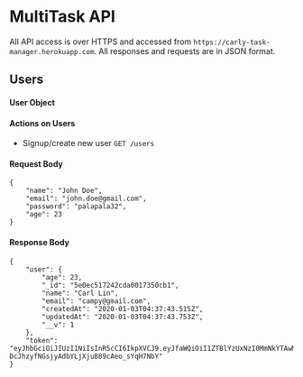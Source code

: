 # MultiTask API
All API access is over HTTPS and accessed from `https://carly-task-manager.herokuapp.com`. All responses and requests are in JSON format.

## Users
#### User Object
#### Actions on Users
- Signup/create new user
  `GET /users`
#### Request Body
```
{
	"name": "John Doe",
	"email": "john.doe@gmail.com",
	"password": "palapala32",
	"age": 23
}
```
#### Response Body
```
{
    "user": {
        "age": 23,
        "_id": "5e0ec517242cda0017350cb1",
        "name": "Carl Lin",
        "email": "campy@gmail.com",
        "createdAt": "2020-01-03T04:37:43.515Z",
        "updatedAt": "2020-01-03T04:37:43.753Z",
        "__v": 1
    },
    "token": "eyJhbGciOiJIUzI1NiIsInR5cCI6IkpXVCJ9.eyJfaWQiOiI1ZTBlYzUxNzI0MmNkYTAwMTczNTBjYjEiLCJpYXQiOjE1NzgwMjYyNjN9.b1QFI-DcJhzyfNGsjyAdbYLjXjuB89cAeo_sYqH7NbY"
}
```

